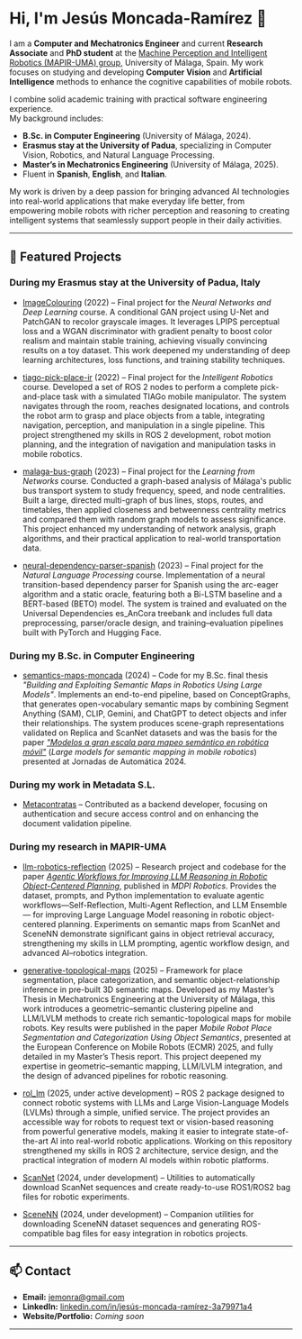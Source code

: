 # Hi, I'm Jesús Moncada-Ramírez 👋

I am a **Computer and Mechatronics Engineer** and current **Research Associate** and **PhD student** at the [Machine Perception and Intelligent Robotics (MAPIR-UMA) group](https://mapir.isa.uma.es/), University of Málaga, Spain. My work focuses on studying and developing **Computer Vision** and **Artificial Intelligence** methods to enhance the cognitive capabilities of mobile robots.

I combine solid academic training with practical software engineering experience.  
My background includes:
- **B.Sc. in Computer Engineering** (University of Málaga, 2024).
- **Erasmus stay at the University of Padua**, specializing in Computer Vision, Robotics, and Natural Language Processing.  
- **Master’s in Mechatronics Engineering** (University of Málaga, 2025).
- Fluent in **Spanish**, **English**, and **Italian**.

My work is driven by a deep passion for bringing advanced AI technologies into real-world applications that make everyday life better, from empowering mobile robots with richer perception and reasoning to creating intelligent systems that seamlessly support people in their daily activities.

---

## 🌟 Featured Projects

### During my Erasmus stay at the University of Padua, Italy

- [ImageColouring](https://github.com/AlejandroCCaldero/ImageColouring) (2022) – Final project for the *Neural Networks and Deep Learning* course. A conditional GAN project using U-Net and PatchGAN to recolor grayscale images. It leverages LPIPS perceptual loss and a WGAN discriminator with gradient penalty to boost color realism and maintain stable training, achieving visually convincing results on a toy dataset. This work deepened my understanding of deep learning architectures, loss functions, and training stability techniques.

- [tiago-pick-place-ir](https://github.com/jemonra/tiago-pick-place-ir) (2022) – Final project for the *Intelligent Robotics* course. Developed a set of ROS 2 nodes to perform a complete pick-and-place task with a simulated TIAGo mobile manipulator. The system navigates through the room, reaches designated locations, and controls the robot arm to grasp and place objects from a table, integrating navigation, perception, and manipulation in a single pipeline. This project strengthened my skills in ROS 2 development, robot motion planning, and the integration of navigation and manipulation tasks in mobile robotics.

- [malaga-bus-graph](https://github.com/jemonra/malaga-bus-graph) (2023) – Final project for the *Learning from Networks* course. Conducted a graph-based analysis of Málaga's public bus transport system to study frequency, speed, and node centralities. Built a large, directed multi-graph of bus lines, stops, routes, and timetables, then applied closeness and betweenness centrality metrics and compared them with random graph models to assess significance. This project enhanced my understanding of network analysis, graph algorithms, and their practical application to real-world transportation data.

- [neural-dependency-parser-spanish](https://github.com/jemonra/neural-dependency-parser-spanish) (2023) – Final project for the _Natural Language Processing_ course. Implementation of a neural transition-based dependency parser for Spanish using the arc-eager algorithm and a static oracle, featuring both a Bi-LSTM baseline and a BERT-based (BETO) model. The system is trained and evaluated on the Universal Dependencies es_AnCora treebank and includes full data preprocessing, parser/oracle design, and training–evaluation pipelines built with PyTorch and Hugging Face.

### During my B.Sc. in Computer Engineering

- [semantics-maps-moncada](https://github.com/jemonra/semantics-maps-moncada) (2024) – Code for my B.Sc. final thesis _"Building and Exploiting Semantic Maps in Robotics Using Large Models"_. Implements an end-to-end pipeline, based on ConceptGraphs, that generates open-vocabulary semantic maps by combining Segment Anything (SAM), CLIP, Gemini, and ChatGPT to detect objects and infer their relationships. The system produces scene-graph representations validated on Replica and ScanNet datasets and was the basis for the paper [_"Modelos a gran escala para mapeo semántico en robótica móvil"_](https://revistas.udc.es/index.php/JA_CEA/article/view/10940) (_Large models for semantic mapping in mobile robotics_) presented at Jornadas de Automática 2024.

### During my work in Metadata S.L.

- [Metacontratas](https://v4.metacontratas.com) – Contributed as a backend developer, focusing on authentication and secure access control and on enhancing the document validation pipeline.

### During my research in MAPIR-UMA

- [llm-robotics-reflection](https://github.com/MAPIRlab/llm-robotics-reflection) (2025) – Research project and codebase for the paper *[Agentic Workflows for Improving LLM Reasoning in Robotic Object-Centered Planning](https://doi.org/10.3390/robotics14030024)*, published in *MDPI Robotics*. Provides the dataset, prompts, and Python implementation to evaluate agentic workflows—Self-Reflection, Multi-Agent Reflection, and LLM Ensemble— for improving Large Language Model reasoning in robotic object-centered planning. Experiments on semantic maps from ScanNet and SceneNN demonstrate significant gains in object retrieval accuracy, strengthening my skills in LLM prompting, agentic workflow design, and advanced AI–robotics integration.

- [generative-topological-maps](https://github.com/MAPIRlab/generative-topological-maps) (2025) – Framework for place segmentation, place categorization, and semantic object-relationship inference in pre-built 3D semantic maps. Developed as my Master’s Thesis in Mechatronics Engineering at the University of Málaga, this work introduces a geometric–semantic clustering pipeline and LLM/LVLM methods to create rich semantic-topological maps for mobile robots. Key results were published in the paper *Mobile Robot Place Segmentation and Categorization Using Object Semantics*, presented at the European Conference on Mobile Robots (ECMR) 2025, and fully detailed in my Master’s Thesis report. This project deepened my expertise in geometric–semantic mapping, LLM/LVLM integration, and the design of advanced pipelines for robotic reasoning.

- [rol_lm](https://github.com/MAPIRlab/ros_lm) (2025, under active development) – ROS 2 package designed to connect robotic systems with LLMs and Large Vision-Language Models (LVLMs) through a simple, unified service. The project provides an accessible way for robots to request text or vision-based reasoning from powerful generative models, making it easier to integrate state-of-the-art AI into real-world robotic applications. Working on this repository strengthened my skills in ROS 2 architecture, service design, and the practical integration of modern AI models within robotic platforms.

- [ScanNet](https://github.com/josematez/ScanNet) (2024, under development) – Utilities to automatically download ScanNet sequences and create ready-to-use ROS1/ROS2 bag files for robotic experiments.

- [SceneNN](https://github.com/josematez/SceneNN) (2024, under development) – Companion utilities for downloading SceneNN dataset sequences and generating ROS-compatible bag files for easy integration in robotics projects.

---

## 📫 Contact
- **Email:** [jemonra@gmail.com](mailto:jemonra@gmail.com)
- **LinkedIn:** [linkedin.com/in/jesús-moncada-ramírez-3a79971a4](https://www.linkedin.com/in/jes%C3%BAs-moncada-ram%C3%ADrez-3a79971a4)
- **Website/Portfolio:** *Coming soon*

---
